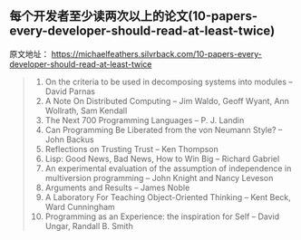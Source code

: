 ## 每个开发者至少读两次以上的论文(10-papers-every-developer-should-read-at-least-twice)

原文地址：
https://michaelfeathers.silvrback.com/10-papers-every-developer-should-read-at-least-twice



> 1. On the criteria to be used in decomposing systems into modules – David Parnas
> 2. A Note On Distributed Computing – Jim Waldo, Geoff Wyant, Ann Wollrath, Sam Kendall
> 3. The Next 700 Programming Languages – P. J. Landin
> 4. Can Programming Be Liberated from the von Neumann Style? – John Backus
> 5. Reflections on Trusting Trust – Ken Thompson
> 6. Lisp: Good News, Bad News, How to Win Big – Richard Gabriel
> 7. An experimental evaluation of the assumption of independence in multiversion programming – John Knight and Nancy Leveson
> 8. Arguments and Results – James Noble
> 9. A Laboratory For Teaching Object-Oriented Thinking – Kent Beck, Ward Cunningham
> 10. Programming as an Experience: the inspiration for Self – David Ungar, Randall B. Smith
>

